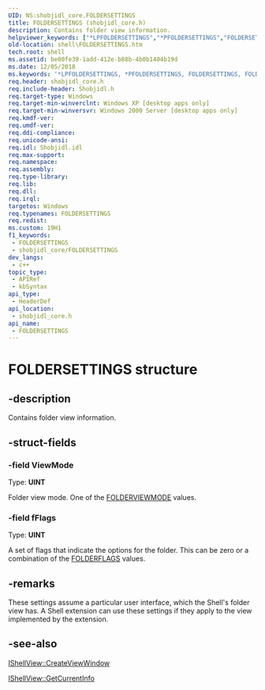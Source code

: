 ```yaml
---
UID: NS:shobjidl_core.FOLDERSETTINGS
title: FOLDERSETTINGS (shobjidl_core.h)
description: Contains folder view information.
helpviewer_keywords: ["*LPFOLDERSETTINGS","*PFOLDERSETTINGS","FOLDERSETTINGS","FOLDERSETTINGS structure [Windows Shell]","_win32_FOLDERSETTINGS","shell.FOLDERSETTINGS","shobjidl_core/FOLDERSETTINGS"]
old-location: shell\FOLDERSETTINGS.htm
tech.root: shell
ms.assetid: be00fe39-1add-412e-b88b-4b0b1404b19d
ms.date: 12/05/2018
ms.keywords: '*LPFOLDERSETTINGS, *PFOLDERSETTINGS, FOLDERSETTINGS, FOLDERSETTINGS structure [Windows Shell], _win32_FOLDERSETTINGS, shell.FOLDERSETTINGS, shobjidl_core/FOLDERSETTINGS'
req.header: shobjidl_core.h
req.include-header: Shobjidl.h
req.target-type: Windows
req.target-min-winverclnt: Windows XP [desktop apps only]
req.target-min-winversvr: Windows 2000 Server [desktop apps only]
req.kmdf-ver: 
req.umdf-ver: 
req.ddi-compliance: 
req.unicode-ansi: 
req.idl: Shobjidl.idl
req.max-support: 
req.namespace: 
req.assembly: 
req.type-library: 
req.lib: 
req.dll: 
req.irql: 
targetos: Windows
req.typenames: FOLDERSETTINGS
req.redist: 
ms.custom: 19H1
f1_keywords:
 - FOLDERSETTINGS
 - shobjidl_core/FOLDERSETTINGS
dev_langs:
 - c++
topic_type:
 - APIRef
 - kbSyntax
api_type:
 - HeaderDef
api_location:
 - shobjidl_core.h
api_name:
 - FOLDERSETTINGS
---
```


# FOLDERSETTINGS structure


## -description

Contains folder view information.

## -struct-fields

### -field ViewMode

Type: <b>UINT</b>

Folder view mode. One of the <a href="https://docs.microsoft.com/windows/desktop/api/shobjidl_core/ne-shobjidl_core-folderviewmode">FOLDERVIEWMODE</a> values.

### -field fFlags

Type: <b>UINT</b>

A set of flags that indicate the options for the folder. This can be zero or a combination of the <a href="https://docs.microsoft.com/windows/desktop/api/shobjidl_core/ne-shobjidl_core-folderflags">FOLDERFLAGS</a> values.

## -remarks

These settings assume a particular user interface, which the Shell's folder view has. A Shell extension can use these settings if they apply to the view implemented by the extension.

## -see-also

<a href="https://docs.microsoft.com/windows/desktop/api/shobjidl_core/nf-shobjidl_core-ishellview-createviewwindow">IShellView::CreateViewWindow</a>



<a href="https://docs.microsoft.com/windows/desktop/api/shobjidl_core/nf-shobjidl_core-ishellview-getcurrentinfo">IShellView::GetCurrentInfo</a>

